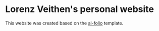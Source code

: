 # Lorenz Veithen's personal website

This website was created based on the [al-folio](https://github.com/alshedivat/al-folio) template.
